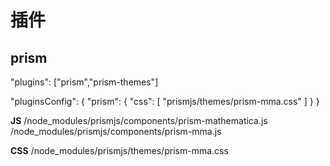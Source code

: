 # 插件

## prism
"plugins": ["prism","prism-themes"]

"pluginsConfig": {
    "prism": {
        "css": [
            "prismjs/themes/prism-mma.css"
        ]
    }
}

**JS**
/node_modules/prismjs/components/prism-mathematica.js
/node_modules/prismjs/components/prism-mma.js

**CSS**
/node_modules/prismjs/themes/prism-mma.css
